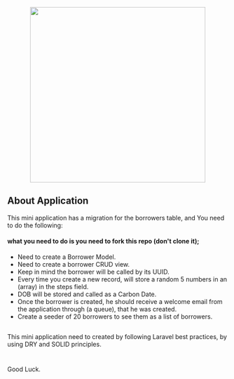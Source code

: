 <p align="center"><a href="https://laravel.com" target="_blank"><img src="https://raw.githubusercontent.com/laravel/art/master/logo-lockup/5%20SVG/2%20CMYK/1%20Full%20Color/laravel-logolockup-cmyk-red.svg" width="400"></a></p>

## About Application

This mini application has a migration for the borrowers table, and You need to do the following:

#### what you need to do is you need to fork this repo (don't clone it);

- Need to create a Borrower Model.
- Need to create a borrower CRUD view.
- Keep in mind the borrower will be called by its UUID.
- Every time you create a new record, will store a random 5 numbers in an (array) in the steps field.
- DOB will be stored and called as a Carbon Date.
- Once the borrower is created, he should receive a welcome email from the application through (a queue), that he was created.
- Create a seeder of 20 borrowers to see them as a list of borrowers.
##

This mini application need to created by following Laravel best practices, by using DRY and SOLID principles.

#
Good Luck.
